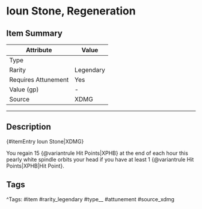 # Ioun Stone, Regeneration

## Item Summary

| Attribute            | Value                        |
|----------------------|------------------------------|
| Type                 |   |
| Rarity               | Legendary             |
| Requires Attunement  | Yes                |
| Value (gp)           | -    |
| Source               | XDMG |

---

## Description

{#itemEntry Ioun Stone|XDMG}

You regain 15 {@variantrule Hit Points|XPHB} at the end of each hour this pearly white spindle orbits your head if you have at least 1 {@variantrule Hit Points|XPHB|Hit Point}.

## Tags

^Tags: #item #rarity_legendary #type__ #attunement #source_xdmg